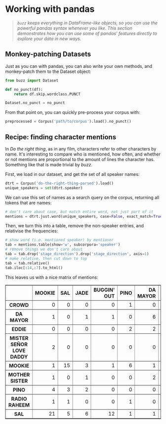 # Working with pandas

> *`buzz` keeps everything in DataFrame-like objects, so you can use the powerful pandas syntax whenever you like. This section demonstrates how you can use some of pandas' features directly to explore your data in new ways.* 


## Monkey-patching Datasets

Just as you can with pandas, you can also write your own methods, and monkey-patch them to the Dataset object:

```python
from buzz import Dataset

def no_punct(df):
    return df.skip.wordclass.PUNCT

Dataset.no_punct = no_punct
```

From that point on, you can quickly pre-process your corpus with:

```python
preprocessed = Corpus('path/to/corpus').load().no_punct()
```

## Recipe: finding character mentions

In *Do the right thing*, as in any film, characters refer to other characters by name. It's interesting to compare who is mentioned, how often, and whether or not mentions are proportional to the amount of lines the character has. Something like that is made trivial by *buzz*.

First, we load in our dataset, and get the set of all speaker names:

```python
dtrt = Corpus('do-the-right-thing-parsed').load()
unique_speakers = set(dtrt.speaker)
```

We can use this set of names as a search query on the corpus, returning all tokens that are names:

```python
# don't care about case, but match entire word, not just part of it
mentions = dtrt.just.word(unique_speakers, case=False, exact_match=True)
```

Then, we turn this into a table, remove the non-speaker entries, and relativise the frequencies:

```python
# show word (i.e. mentioned speaker) by mentioner
tab = mentions.table(show='w', subcorpora='speaker')
# remove things we don't care about
tab = tab.drop('stage_direction').drop('stage_direction', axis=1)
# make relative, then cut down to top
tab = tab.relative()
tab.iloc[:14,:7].to_html()
```

This leaves us with a nice matrix of mentions:
                                                                                                    
<table border="1" class="dataframe">
  <thead>
    <tr style="text-align: right;">
      <th style="text-align: right;"></th>
      <th style="text-align: right;">MOOKIE</th>
      <th style="text-align: right;">SAL</th>
      <th style="text-align: right;">JADE</th>
      <th style="text-align: right;">BUGGIN' OUT</th>
      <th style="text-align: right;">PINO</th>
      <th style="text-align: right;">DA MAYOR</th>
      <th>VITO</th>
    </tr>
  </thead>
  <tbody>
    <tr>
      <th>CROWD</th>
      <td style="text-align: right;">0</td>
      <td style="text-align: right;">0</td>
      <td style="text-align: right;">0</td>
      <td style="text-align: right;">0</td>
      <td style="text-align: right;">1</td>
      <td style="text-align: right;">0</td>
      <td style="text-align: right;">0</td>
    </tr>
    <tr>
      <th>DA MAYOR</th>
      <td style="text-align: right;">1</td>
      <td style="text-align: right;">0</td>
      <td style="text-align: right;">1</td>
      <td style="text-align: right;">1</td>
      <td style="text-align: right;">0</td>
      <td style="text-align: right;">6</td>
      <td style="text-align: right;">0</td>
    </tr>
    <tr>
      <th>EDDIE</th>
      <td style="text-align: right;">0</td>
      <td style="text-align: right;">0</td>
      <td style="text-align: right;">0</td>
      <td style="text-align: right;">0</td>
      <td style="text-align: right;">2</td>
      <td style="text-align: right;">2</td>
      <td style="text-align: right;">0</td>
    </tr>
    <tr>
      <th>MISTER SEÑOR LOVE DADDY</th>
      <td style="text-align: right;">2</td>
      <td style="text-align: right;">0</td>
      <td style="text-align: right;">0</td>
      <td style="text-align: right;">0</td>
      <td style="text-align: right;">0</td>
      <td style="text-align: right;">0</td>
      <td style="text-align: right;">1</td>
    </tr>
    <tr>
      <th>MOOKIE</th>
      <td style="text-align: right;">1</td>
      <td style="text-align: right;">15</td>
      <td style="text-align: right;">3</td>
      <td style="text-align: right;">1</td>
      <td style="text-align: right;">6</td>
      <td style="text-align: right;">1</td>
      <td style="text-align: right;">7</td>
    </tr>
    <tr>
      <th>MOTHER SISTER</th>
      <td style="text-align: right;">1</td>
      <td style="text-align: right;">0</td>
      <td style="text-align: right;">1</td>
      <td style="text-align: right;">0</td>
      <td style="text-align: right;">0</td>
      <td style="text-align: right;">2</td>
      <td style="text-align: right;">0</td>
    </tr>
    <tr>
      <th>PINO</th>
      <td style="text-align: right;">4</td>
      <td style="text-align: right;">3</td>
      <td style="text-align: right;">2</td>
      <td style="text-align: right;">0</td>
      <td style="text-align: right;">0</td>
      <td style="text-align: right;">0</td>
      <td style="text-align: right;">3</td>
    </tr>
    <tr>
      <th>RADIO RAHEEM</th>
      <td style="text-align: right;">1</td>
      <td style="text-align: right;">1</td>
      <td style="text-align: right;">0</td>
      <td style="text-align: right;">0</td>
      <td style="text-align: right;">1</td>
      <td style="text-align: right;">0</td>
      <td style="text-align: right;">0</td>
    </tr>
    <tr>
      <th>SAL</th>
      <td style="text-align: right;">21</td>
      <td style="text-align: right;">5</td>
      <td style="text-align: right;">6</td>
      <td style="text-align: right;">12</td>
      <td style="text-align: right;">1</td>
      <td style="text-align: right;">1</td>
      <td style="text-align: right;">0</td>
    </tr>
  </tbody>
</table>
